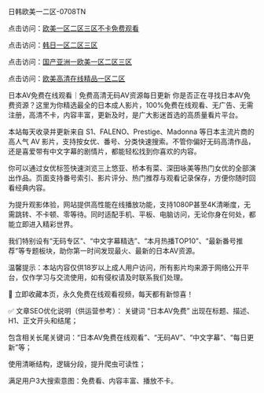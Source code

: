 日韩欧美一二区-0708TN

点击访问：<a href="https://heiliaowt0d7p.pages.dev">欧美一区二区三区不卡免费观看</a>

点击访问：<a href="https://heiliaoga6s9v.pages.dev">韩日一区二区三区</a>

点击访问：<a href="https://heiliaoxwd5i8.pages.dev">国产亚洲一欧美一区二区三区</a>

点击访问：<a href="https://heiliaowzu4ur.pages.dev">欧美高清在线精品一区二区</a>


日本AV免费在线观看｜免费高清无码AV资源每日更新
你是否正在寻找日本AV免费资源？这里为你精选最全的日本成人影片，100%免费在线观看、无广告、无需注册，高清不卡，内容丰富，更新及时，是广大影迷首选的高质量看片平台。

本站每天收录并更新来自 S1、FALENO、Prestige、Madonna 等日本主流片商的高人气 AV 影片，支持按女优、番号、分类快速搜索。不管你偏好无码高清作品，还是喜爱带有中文字幕的剧情片，都能轻松找到你喜欢的内容。

你可以通过女优标签快速浏览三上悠亚、桥本有菜、深田咏美等热门女优的全部演出作品。页面支持番号索引、影片评分、热门推荐与观看记录保存，方便你随时回看经典内容。

为提升观影体验，网站提供高性能在线播放功能，支持1080P甚至4K清晰度，无需跳转、不卡顿、零等待。同时适配手机、平板、电脑访问，无论你身在何处，都能立即进入精彩世界。

我们特别设有“无码专区”、“中文字幕精选”、“本月热播TOP10”、“最新番号推荐”等专题板块，助你第一时间发现最火、最新的日本AV资源。

温馨提示：本站内容仅供18岁以上成人用户访问，所有影片均来源于网络公开平台，仅作学习与交流使用，如有侵权请及时联系我们处理。

📌 立即收藏本页，永久免费在线观看视频，每天都有新惊喜！

✅ 文章SEO优化说明（供运营参考）：
关键词 “日本AV免费” 出现在标题、描述、H1、正文开头和结尾；

包含相关长尾关键词：“日本AV免费在线观看”、“无码AV”、“中文字幕”、“每日更新”等；

使用清晰结构，逻辑分段，提升爬虫可读性；

满足用户3大搜索意图：免费看、内容丰富、播放不卡。
<span style="display:none;">[Canonical link] ( ）</span>



